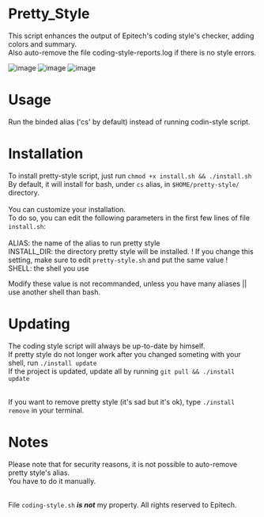 # Pretty_Style
This script enhances the output of Epitech's coding style's checker, adding colors and summary.<br>
Also auto-remove the file coding-style-reports.log if there is no style errors.

![image](https://github.com/Watersrc-stack/Pretty_Style/assets/76213286/40be9f1c-5362-4f07-b39c-2c7c9c3c7d98)
![image](https://github.com/Watersrc-stack/Pretty_Style/assets/76213286/6e06adc9-1d2c-4b8c-9a1c-ffecf6a28fe2)
![image](https://github.com/Watersrc-stack/Pretty_Style/assets/76213286/48bcda2b-5cf5-4efc-af56-e120a1848cb0)

# Usage

Run the binded alias ('cs' by default) instead of running codin-style script.

# Installation

To install pretty-style script, just run `chmod +x install.sh && ./install.sh` <br>
By default, it will install for bash, under `cs` alias, in `$HOME/pretty-style/` directory. <br><br>
You can customize your installation.<br>
To do so, you can edit the following parameters in the first few lines of file ``install.sh``: <br><br>
<t> ALIAS: the name of the alias to run pretty style <br>
<t> INSTALL_DIR: the directory pretty style will be installed. ! If you change this setting, make sure to edit ``pretty-style.sh`` and put the same value ! <br>
<t> SHELL: the shell you use <br>

Modify these value is not recommanded, unless you have many aliases || use another shell than bash. <br>

# Updating

The coding style script will always be up-to-date by himself. <br>
If pretty style do not longer work after you changed someting with your shell, run `./install update` <br>
If the project is updated, update all by running `git pull && ./install update` <br><br>

If you want to remove pretty style (it's sad but it's ok), type `./install remove` in your terminal.<br>

# Notes

Please note that for security reasons, it is not possible to auto-remove pretty style's alias.<br>
You have to do it manually. <br><br>

File ``coding-style.sh`` ___is not___ my property. All rights reserved to Epitech.
